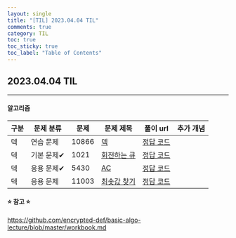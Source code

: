 ```yaml
---
layout: single
title: "[TIL] 2023.04.04 TIL"
comments: true
category: TIL
toc: true
toc_sticky: true
toc_label: "Table of Contents"
---
```


## 2023.04.04 TIL

---

####  알고리즘

| 구분 | 문제 분류  | 문제    | 문제 제목                                | 풀이 url                                                                            | 추가 개념                       |
|----|--------|-------|--------------------------------------|---------------------------|-----------------------------|
| 덱  | 연습 문제 | 10866 | [덱](https://www.acmicpc.net/problem/10866) | [정답 코드]() |   |
| 덱  | 기본 문제✔ | 1021 | [회전하는 큐](https://www.acmicpc.net/problem/1021) | [정답 코드]() |    |
| 덱  | 응용 문제✔ | 5430 | [AC](https://www.acmicpc.net/problem/5430) | [정답 코드]()|    |
| 덱  | 응용 문제 | 11003 | [최솟값 찾기](https://www.acmicpc.net/problem/11003) | [정답 코드]()|    |
#### ⭐️ 참고 ⭐️
<https://github.com/encrypted-def/basic-algo-lecture/blob/master/workbook.md>
